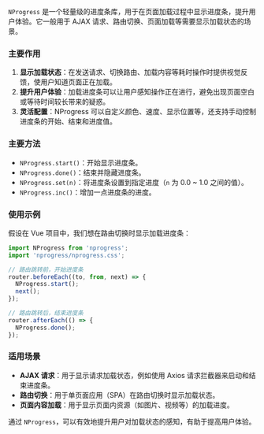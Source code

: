 `NProgress` 是一个轻量级的进度条库，用于在页面加载过程中显示进度条，提升用户体验。它一般用于 AJAX 请求、路由切换、页面加载等需要显示加载状态的场景。

### 主要作用

1. **显示加载状态**：在发送请求、切换路由、加载内容等耗时操作时提供视觉反馈，使用户知道页面正在加载。
2. **提升用户体验**：加载进度条可以让用户感知操作正在进行，避免出现页面空白或等待时间较长带来的疑惑。
3. **灵活配置**：NProgress 可以自定义颜色、速度、显示位置等，还支持手动控制进度条的开始、结束和进度值。

### 主要方法

- `NProgress.start()`：开始显示进度条。
- `NProgress.done()`：结束并隐藏进度条。
- `NProgress.set(n)`：将进度条设置到指定进度（`n` 为 0.0 ~ 1.0 之间的值）。
- `NProgress.inc()`：增加一点进度条的进度。

### 使用示例

假设在 Vue 项目中，我们想在路由切换时显示加载进度条：

```js
import NProgress from 'nprogress';
import 'nprogress/nprogress.css';

// 路由跳转前，开始进度条
router.beforeEach((to, from, next) => {
  NProgress.start();
  next();
});

// 路由跳转后，结束进度条
router.afterEach(() => {
  NProgress.done();
});
```

### 适用场景

- **AJAX 请求**：用于显示请求加载状态，例如使用 Axios 请求拦截器来启动和结束进度条。
- **路由切换**：用于单页面应用（SPA）在路由切换时显示加载状态。
- **页面内容加载**：用于显示页面内资源（如图片、视频等）的加载进度。

通过 `NProgress`，可以有效地提升用户对加载状态的感知，有助于提高用户体验。